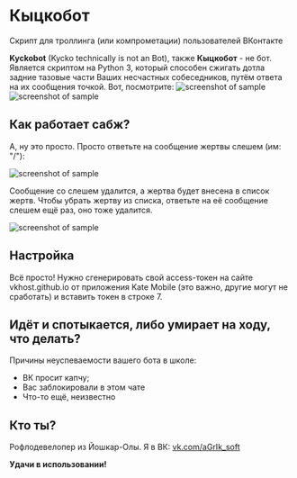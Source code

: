 # Кыцкобот

Скрипт для троллинга (или компрометации) пользователей ВКонтакте

**Kyckobot** (Kycko teсhnically is not an Bot), также **Кыцкобот** - не бот. Является скриптом на Python 3, который способен сжигать дотла задние тазовые части Ваших несчастных собеседников, путём ответа на их сообщения точкой. Вот, посмотрите:
![screenshot of sample](https://sun9-29.userapi.com/0nnqKhq7btbz4qFR1T1pH7emIyYUiliBIAIFrw/golmFMMOCnk.jpg)
![screenshot of sample](https://sun9-63.userapi.com/osYfwfqctpelaer5EMOCh_XCWLAF5VfNuUMGMQ/JCVWrQMAY-I.jpg)

## Как работает сабж?
А, ну это просто. Просто ответьте на сообщение жертвы слешем (им: "/"):

![screenshot of sample](https://sun9-9.userapi.com/6kWUej801Z71ooQAHUs9gCRwS14k5J2bPe8rpQ/Xxe2CT6i5HY.jpg)

Сообщение со слешем удалится, а жертва будет внесена в список жертв. Чтобы убрать жертву из списка, ответьте на её сообщение слешем ещё раз, оно тоже удалится.

![screenshot of sample](https://sun9-35.userapi.com/ptWT09-7Lh7sd96oAAOyEO1zSseRvYUqnDQ7vA/gKL1kpMZVf8.jpg)

## Настройка

Всё просто! Нужно сгенерировать свой access-токен на сайте vkhost.github.io от приложения Kate Mobile (это важно, другие могут не сработать) и вставить токен в строке 7.

## Идёт и спотыкается, либо умирает на ходу, что делать?

Причины неуспеваемости вашего бота в школе:

* ВК просит капчу;
* Вас заблокировали в этом чате
* Что-то ещё, неизвестно

## Кто ты?

Рофлодевелопер из Йошкар-Олы. Я в ВК: [vk.com/aGrIk_soft](https://vk.com/aGrIk_soft)

**Удачи в использовании!**
